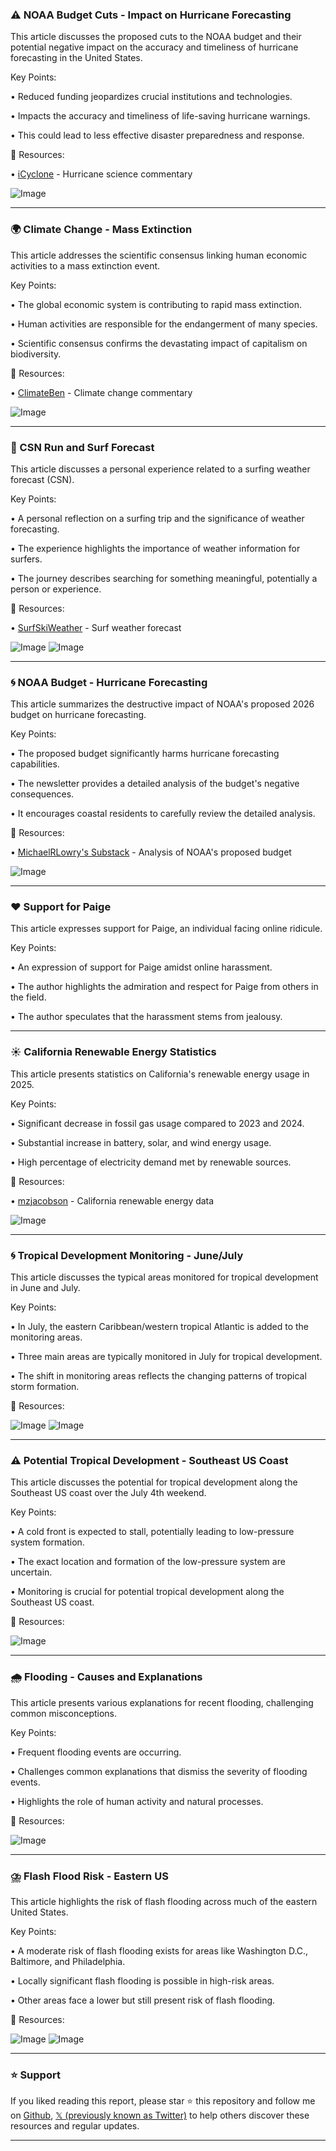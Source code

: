 ### ⚠️ NOAA Budget Cuts - Impact on Hurricane Forecasting

This article discusses the proposed cuts to the NOAA budget and their potential negative impact on the accuracy and timeliness of hurricane forecasting in the United States.

Key Points:

• Reduced funding jeopardizes crucial institutions and technologies.


• Impacts the accuracy and timeliness of life-saving hurricane warnings.


• This could lead to less effective disaster preparedness and response.


🔗 Resources:

• [iCyclone](https://x.com/iCyclone) - Hurricane science commentary


![Image](https://pbs.twimg.com/media/GuyBhCjXgAATopL?format=jpg&name=small)


---
### 🌍 Climate Change - Mass Extinction

This article addresses the scientific consensus linking human economic activities to a mass extinction event.

Key Points:

• The global economic system is contributing to rapid mass extinction.


• Human activities are responsible for the endangerment of many species.


• Scientific consensus confirms the devastating impact of capitalism on biodiversity.


🔗 Resources:

• [ClimateBen](https://x.com/ClimateBen) - Climate change commentary


![Image](https://pbs.twimg.com/ext_tw_video_thumb/1939660757458735104/pu/img/gISJLzv0m1pqCj9z.jpg)


---
### 🌊  CSN Run and Surf Forecast

This article discusses a personal experience related to a surfing weather forecast (CSN).

Key Points:

• A personal reflection on a surfing trip and the significance of weather forecasting.


• The experience highlights the importance of weather information for surfers.


• The journey describes searching for something meaningful, potentially a person or experience.


🔗 Resources:

• [SurfSkiWeather](https://x.com/SurfSkiWeather) - Surf weather forecast


![Image](https://pbs.twimg.com/media/Guyn87LWYAA2Mq_?format=jpg&name=small)
![Image](https://pbs.twimg.com/media/Guyn87PXwAEje0C?format=jpg&name=small)


---
### 🌀 NOAA Budget - Hurricane Forecasting

This article summarizes the destructive impact of NOAA's proposed 2026 budget on hurricane forecasting.

Key Points:

• The proposed budget significantly harms hurricane forecasting capabilities.


• The newsletter provides a detailed analysis of the budget's negative consequences.


• It encourages coastal residents to carefully review the detailed analysis.


🔗 Resources:

• [MichaelRLowry's Substack](https://michaelrlowry.substack.com/p/noaa-proposes-permanently-closing…) - Analysis of NOAA's proposed budget


![Image](https://pbs.twimg.com/media/GuyBhCjXgAATopL?format=jpg&name=small)



---
### ❤️ Support for Paige

This article expresses support for Paige, an individual facing online ridicule.

Key Points:

• An expression of support for Paige amidst online harassment.


• The author highlights the admiration and respect for Paige from others in the field.


• The author speculates that the harassment stems from jealousy.



---
### ☀️ California Renewable Energy Statistics

This article presents statistics on California's renewable energy usage in 2025.

Key Points:

• Significant decrease in fossil gas usage compared to 2023 and 2024.


• Substantial increase in battery, solar, and wind energy usage.


• High percentage of electricity demand met by renewable sources.



🔗 Resources:

• [mzjacobson](https://x.com/mzjacobson) - California renewable energy data



![Image](https://pbs.twimg.com/media/GuyPPUNX0Ag30Sg?format=jpg&name=small)


---
### 🌀 Tropical Development Monitoring - June/July

This article discusses the typical areas monitored for tropical development in June and July.

Key Points:

• In July, the eastern Caribbean/western tropical Atlantic is added to the monitoring areas.


• Three main areas are typically monitored in July for tropical development.


• The shift in monitoring areas reflects the changing patterns of tropical storm formation.


🔗 Resources:


![Image](https://pbs.twimg.com/amplify_video_thumb/1940068226995564544/img/bwnKAwKHOpvErwxB.jpg)
![Image](https://pbs.twimg.com/amplify_video_thumb/1940066813590532096/img/l-o27GSfKGAuE0iC?format=jpg&name=240x240)



---
### ⚠️ Potential Tropical Development - Southeast US Coast

This article discusses the potential for tropical development along the Southeast US coast over the July 4th weekend.

Key Points:

• A cold front is expected to stall, potentially leading to low-pressure system formation.


• The exact location and formation of the low-pressure system are uncertain.


• Monitoring is crucial for potential tropical development along the Southeast US coast.


🔗 Resources:


![Image](https://pbs.twimg.com/amplify_video_thumb/1940066813590532096/img/l-o27GSfKGAuE0iC.jpg)


---
### 🌧️ Flooding - Causes and Explanations

This article presents various explanations for recent flooding, challenging common misconceptions.

Key Points:

• Frequent flooding events are occurring.


• Challenges common explanations that dismiss the severity of flooding events.


• Highlights the role of human activity and natural processes.



🔗 Resources:


![Image](https://pbs.twimg.com/amplify_video_thumb/1940051212948164611/img/6fEB-HgSPwpjYZQu.jpg)



---
### ⛈️ Flash Flood Risk - Eastern US

This article highlights the risk of flash flooding across much of the eastern United States.

Key Points:

• A moderate risk of flash flooding exists for areas like Washington D.C., Baltimore, and Philadelphia.


• Locally significant flash flooding is possible in high-risk areas.


• Other areas face a lower but still present risk of flash flooding.


🔗 Resources:


![Image](https://pbs.twimg.com/media/GuxxGGZWkAAnRJa?format=jpg&name=small)
![Image](https://pbs.twimg.com/media/GuxwKYnWYAAc3fj?format=jpg&name=240x240)


---

### ⭐️ Support

If you liked reading this report, please star ⭐️ this repository and follow me on [Github](https://github.com/Drix10), [𝕏 (previously known as Twitter)](https://x.com/DRIX_10_) to help others discover these resources and regular updates.

---